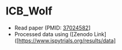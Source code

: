 # ICB_Wolf
- Read paper (PMID: [37024582]([https://pubmed.ncbi.nlm.nih.gov/35623341/)]
- Processed data using ([Zenodo Link]([https://www.ispytrials.org/results/data]
